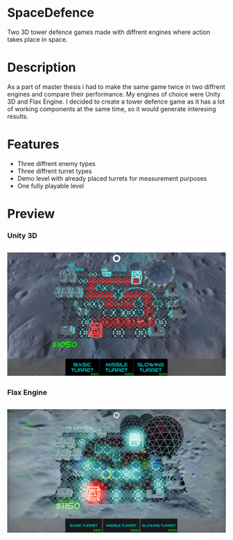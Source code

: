 # SpaceDefence
Two 3D tower defence games made with diffrent engines where action takes place in space.

# Description
As a part of master thesis i had to make the same game twice in two diffrent engines and compare their performance. My engines of choice were Unity 3D and Flax Engine.
I decided to create a tower defence game as it has a lot of working components at the same time, so it would generate interesing results. 

# Features
* Three diffrent enemy types
* Three diffrent turret types
* Demo level with already placed turrets for measurement purposes
* One fully playable level

# Preview
### __Unity 3D__
![](Images/Unity.png)
---

### __Flax Engine__
![](Images/Flax.png)
---
